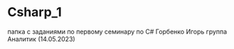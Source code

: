 # Csharp_1
папка с заданиями по первому семинару по C# 
Горбенко Игорь
группа Аналитик (14.05.2023)
